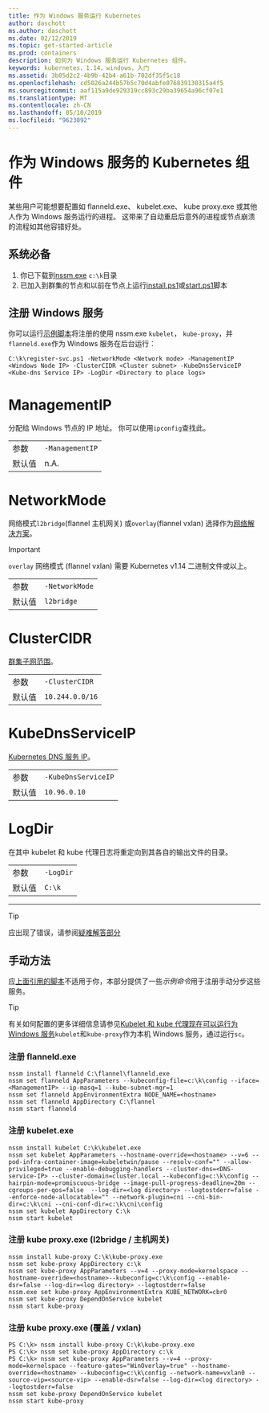 ```yaml
---
title: 作为 Windows 服务运行 Kubernetes
author: daschott
ms.author: daschott
ms.date: 02/12/2019
ms.topic: get-started-article
ms.prod: containers
description: 如何为 Windows 服务运行 Kubernetes 组件。
keywords: kubernetes，1.14，windows，入门
ms.assetid: 3b05d2c2-4b9b-42b4-a61b-702df35f5c18
ms.openlocfilehash: cd5026a244b57b5c70d4abfe076839130315a4f5
ms.sourcegitcommit: aaf115a9de929319cc893c29ba39654a96cf07e1
ms.translationtype: MT
ms.contentlocale: zh-CN
ms.lasthandoff: 05/10/2019
ms.locfileid: "9623092"
---
```

# <a name="kubernetes-components-as-windows-services"></a>作为 Windows 服务的 Kubernetes 组件 

某些用户可能想要配置如 flanneld.exe、 kubelet.exe、 kube proxy.exe 或其他人作为 Windows 服务运行的进程。 这带来了自动重启后意外的进程或节点崩溃的流程如其他容错好处。


## <a name="prerequisites"></a>系统必备
1. 你已下载到[nssm.exe](https://nssm.cc/download) `c:\k`目录
2. 已加入到群集的节点和以前在节点上运行[install.ps1](https://github.com/Microsoft/SDN/tree/master/Kubernetes/flannel/install.ps1)或[start.ps1](https://github.com/Microsoft/SDN/blob/master/Kubernetes/flannel/start.ps1)脚本

## <a name="registering-windows-services"></a>注册 Windows 服务
你可以运行[示例脚本](https://github.com/Microsoft/SDN/tree/master/Kubernetes/flannel/register-svc.ps1)将注册的使用 nssm.exe `kubelet`， `kube-proxy`，并`flanneld.exe`作为 Windows 服务在后台运行：

```
C:\k\register-svc.ps1 -NetworkMode <Network mode> -ManagementIP <Windows Node IP> -ClusterCIDR <Cluster subnet> -KubeDnsServiceIP <Kube-dns Service IP> -LogDir <Directory to place logs>
```

# [<a name="managementip"></a>ManagementIP](#tab/ManagementIP)
分配给 Windows 节点的 IP 地址。 你可以使用`ipconfig`查找此。

|  |  | 
|---------|---------|
|参数     | `-ManagementIP`        |
|默认值    | n.A.        |


# [<a name="networkmode"></a>NetworkMode](#tab/NetworkMode)
网络模式`l2bridge`(flannel 主机网关) 或`overlay`(flannel vxlan) 选择作为[网络解决方案](./network-topologies.md)。

> [!Important] 
> `overlay` 网络模式 (flannel vxlan) 需要 Kubernetes v1.14 二进制文件或以上。

|  |  | 
|---------|---------|
|参数     | `-NetworkMode`        |
|默认值    | `l2bridge`        |


# [<a name="clustercidr"></a>ClusterCIDR](#tab/ClusterCIDR)
[群集子网范围](./getting-started-kubernetes-windows.md#cluster-subnet-def)。

|  |  | 
|---------|---------|
|参数     | `-ClusterCIDR`        |
|默认值    | `10.244.0.0/16`        |


# [<a name="kubednsserviceip"></a>KubeDnsServiceIP](#tab/KubeDnsServiceIP)
[Kubernetes DNS 服务 IP](./getting-started-kubernetes-windows.md#kube-dns-def)。

|  |  | 
|---------|---------|
|参数     | `-KubeDnsServiceIP`        |
|默认值    | `10.96.0.10`        |


# [<a name="logdir"></a>LogDir](#tab/LogDir)
在其中 kubelet 和 kube 代理日志将重定向到其各自的输出文件的目录。

|  |  | 
|---------|---------|
|参数     | `-LogDir`        |
|默认值    | `C:\k`        |

---


> [!TIP] 
> 应出现了错误，请参阅[疑难解答部分](./common-problems.md#i-have-problems-running-kubernetes-processes-as-windows-services)

## <a name="manual-approach"></a>手动方法
应[上面引用的脚本](#registering-windows-services)不适用于你，本部分提供了一些*示例命令*用于注册手动分步这些服务。

> [!TIP] 
> 有关如何配置的更多详细信息请参见[Kubelet 和 kube 代理现在可以运行为 Windows 服务](https://kubernetes.io/docs/getting-started-guides/windows/#kubelet-and-kube-proxy-can-now-run-as-windows-services)`kubelet`和`kube-proxy`作为本机 Windows 服务，通过运行`sc`。

### <a name="register-flanneldexe"></a>注册 flanneld.exe
```
nssm install flanneld C:\flannel\flanneld.exe
nssm set flanneld AppParameters --kubeconfig-file=c:\k\config --iface=<ManagementIP> --ip-masq=1 --kube-subnet-mgr=1
nssm set flanneld AppEnvironmentExtra NODE_NAME=<hostname>
nssm set flanneld AppDirectory C:\flannel
nssm start flanneld
```

### <a name="register-kubeletexe"></a>注册 kubelet.exe
```
nssm install kubelet C:\k\kubelet.exe
nssm set kubelet AppParameters --hostname-override=<hostname> --v=6 --pod-infra-container-image=kubeletwin/pause --resolv-conf="" --allow-privileged=true --enable-debugging-handlers --cluster-dns=<DNS-service-IP> --cluster-domain=cluster.local --kubeconfig=c:\k\config --hairpin-mode=promiscuous-bridge --image-pull-progress-deadline=20m --cgroups-per-qos=false  --log-dir=<log directory> --logtostderr=false --enforce-node-allocatable="" --network-plugin=cni --cni-bin-dir=c:\k\cni --cni-conf-dir=c:\k\cni\config
nssm set kubelet AppDirectory C:\k
nssm start kubelet
```

### <a name="register-kube-proxyexe-l2bridge--host-gw"></a>注册 kube proxy.exe (l2bridge / 主机网关)
```
nssm install kube-proxy C:\k\kube-proxy.exe
nssm set kube-proxy AppDirectory c:\k
nssm set kube-proxy AppParameters --v=4 --proxy-mode=kernelspace --hostname-override=<hostname>--kubeconfig=c:\k\config --enable-dsr=false --log-dir=<log directory> --logtostderr=false
nssm.exe set kube-proxy AppEnvironmentExtra KUBE_NETWORK=cbr0
nssm set kube-proxy DependOnService kubelet
nssm start kube-proxy
```

### <a name="register-kube-proxyexe-overlay--vxlan"></a>注册 kube proxy.exe (覆盖 / vxlan)
```
PS C:\k> nssm install kube-proxy C:\k\kube-proxy.exe
PS C:\k> nssm set kube-proxy AppDirectory c:\k
PS C:\k> nssm set kube-proxy AppParameters --v=4 --proxy-mode=kernelspace --feature-gates="WinOverlay=true" --hostname-override=<hostname> --kubeconfig=c:\k\config --network-name=vxlan0 --source-vip=<source-vip> --enable-dsr=false --log-dir=<log directory> --logtostderr=false
nssm set kube-proxy DependOnService kubelet
nssm start kube-proxy
```